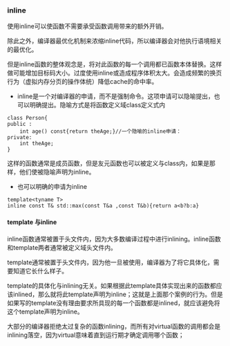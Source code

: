 ### inline

使用inline可以使函数不需要承受函数调用带来的额外开销。

除此之外，编译器最优化机制来浓缩inline代码，所以编译器会对他执行语境相关的最优化。

但是inline函数的整体观念是，将对此函数的每一个调用都已函数本体替换。这样做可能增加目标码大小。过度使用inline或造成程序体积太大。会造成频繁的换页行为（虚拟内存分页的操作体统）降低cache的命中率。

* inline是一个对编译器的申请，而不是强制命令。这项申请可以隐喻提出，也可以明确提出。隐喻方式是将函数定义域class定义式内

```
class Person{
public :
	int age() const{return theAge;}//一个隐喻的inline申请：
private:
	int theAge;
}
```

这样的函数通常是成员函数，但是友元函数也可以被定义与class内，如果是那样，他们使被隐喻声明为inline。

* 也可以明确的申请为inline

```
template<tyname T>
inline const T& std::max(const T&a ,const T&b){return a<b?b:a}
```

#### template 与inline 

inline函数通常被置于头文件内，因为大多数编译过程中进行inlining。inline函数和template两者通常被定义域头文件内。

template通常被置于头文件内，因为他一旦被使用，编译器为了将它具体化，需要知道它长什么样子。

template的具体化与inlining无关。如果根据此template具体实现出来的函数都应该inlined，那么就将此template声明为inline；这就是上面那个案例的行为。但是如果写的template没有理由要求所具现的每一个函数都是inlined，就应该避免将这个template声明为inline。

   大部分的编译器拒绝太过复杂的函数inlining，而所有对virtual函数的调用都会是inlining落空，因为virtual意味着直到运行期才确定调用哪个函数； 